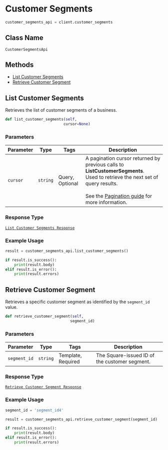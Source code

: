 # Customer Segments

```python
customer_segments_api = client.customer_segments
```

## Class Name

`CustomerSegmentsApi`

## Methods

* [List Customer Segments](/doc/customer-segments.md#list-customer-segments)
* [Retrieve Customer Segment](/doc/customer-segments.md#retrieve-customer-segment)

## List Customer Segments

Retrieves the list of customer segments of a business.

```python
def list_customer_segments(self,
                          cursor=None)
```

### Parameters

| Parameter | Type | Tags | Description |
|  --- | --- | --- | --- |
| `cursor` | `string` | Query, Optional | A pagination cursor returned by previous calls to __ListCustomerSegments__.<br>Used to retrieve the next set of query results.<br><br>See the [Pagination guide](https://developer.squareup.com/docs/docs/working-with-apis/pagination) for more information. |

### Response Type

[`List Customer Segments Response`](/doc/models/list-customer-segments-response.md)

### Example Usage

```python
result = customer_segments_api.list_customer_segments()

if result.is_success():
    print(result.body)
elif result.is_error():
    print(result.errors)
```

## Retrieve Customer Segment

Retrieves a specific customer segment as identified by the `segment_id` value.

```python
def retrieve_customer_segment(self,
                             segment_id)
```

### Parameters

| Parameter | Type | Tags | Description |
|  --- | --- | --- | --- |
| `segment_id` | `string` | Template, Required | The Square-issued ID of the customer segment. |

### Response Type

[`Retrieve Customer Segment Response`](/doc/models/retrieve-customer-segment-response.md)

### Example Usage

```python
segment_id = 'segment_id4'

result = customer_segments_api.retrieve_customer_segment(segment_id)

if result.is_success():
    print(result.body)
elif result.is_error():
    print(result.errors)
```

